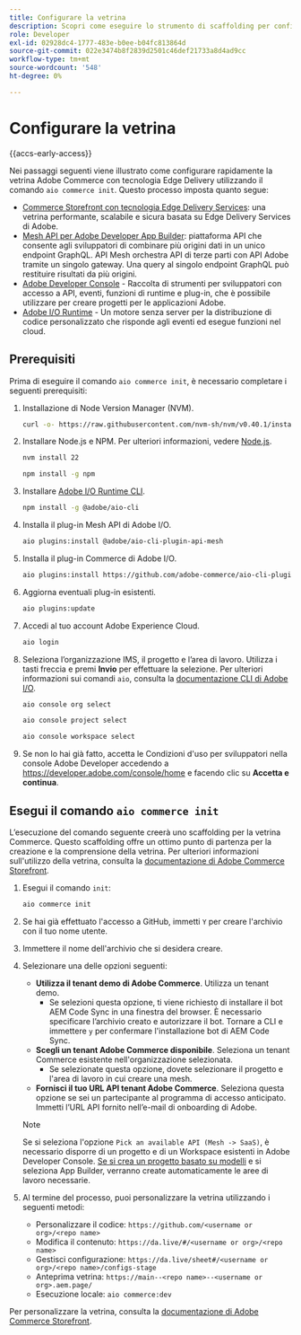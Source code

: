 ```yaml
---
title: Configurare la vetrina
description: Scopri come eseguire lo strumento di scaffolding per configurare la vetrina  [!DNL Adobe Commerce as a Cloud Service] .
role: Developer
exl-id: 02928dc4-1777-483e-b0ee-b04fc813864d
source-git-commit: 022e3474b8f2839d2501c46def21733a8d4ad9cc
workflow-type: tm+mt
source-wordcount: '548'
ht-degree: 0%

---
```


# Configurare la vetrina

{{accs-early-access}}

Nei passaggi seguenti viene illustrato come configurare rapidamente la vetrina Adobe Commerce con tecnologia Edge Delivery utilizzando il comando `aio commerce init`. Questo processo imposta quanto segue:

* [Commerce Storefront con tecnologia Edge Delivery Services](https://experienceleague.adobe.com/developer/commerce/storefront/get-started/): una vetrina performante, scalabile e sicura basata su Edge Delivery Services di Adobe.
* [Mesh API per Adobe Developer App Builder](https://developer.adobe.com/graphql-mesh-gateway/mesh/): piattaforma API che consente agli sviluppatori di combinare più origini dati in un unico endpoint GraphQL. API Mesh orchestra API di terze parti con API Adobe tramite un singolo gateway. Una query al singolo endpoint GraphQL può restituire risultati da più origini.
* [Adobe Developer Console](https://developer.adobe.com/developer-console/docs/guides/) - Raccolta di strumenti per sviluppatori con accesso a API, eventi, funzioni di runtime e plug-in, che è possibile utilizzare per creare progetti per le applicazioni Adobe.
* [Adobe I/O Runtime](https://developer.adobe.com/runtime/docs/) - Un motore senza server per la distribuzione di codice personalizzato che risponde agli eventi ed esegue funzioni nel cloud.

## Prerequisiti

Prima di eseguire il comando `aio commerce init`, è necessario completare i seguenti prerequisiti:

1. Installazione di Node Version Manager (NVM).

   ```bash
   curl -o- https://raw.githubusercontent.com/nvm-sh/nvm/v0.40.1/install.sh | bash
   ```

1. Installare Node.js e NPM. Per ulteriori informazioni, vedere [Node.js](https://nodejs.org/en/).

   ```bash
   nvm install 22
   ```

   ```bash
   npm install -g npm
   ```

1. Installare [Adobe I/O Runtime CLI](https://developer.adobe.com/runtime/docs/guides/tools/cli_install/).

   ```bash
   npm install -g @adobe/aio-cli
   ```

1. Installa il plug-in Mesh API di Adobe I/O.

   ```bash
   aio plugins:install @adobe/aio-cli-plugin-api-mesh
   ```

1. Installa il plug-in Commerce di Adobe I/O.

   ```bash
   aio plugins:install https://github.com/adobe-commerce/aio-cli-plugin-commerce
   ```

1. Aggiorna eventuali plug-in esistenti.

   ```bash
   aio plugins:update
   ```

1. Accedi al tuo account Adobe Experience Cloud.

   ```bash
   aio login
   ```

1. Seleziona l’organizzazione IMS, il progetto e l’area di lavoro. Utilizza i tasti freccia e premi **Invio** per effettuare la selezione. Per ulteriori informazioni sui comandi `aio`, consulta la [documentazione CLI di Adobe I/O](https://github.com/adobe/aio-cli-plugin-console?tab=readme-ov-file#commands).

   ```bash
   aio console org select
   ```

   ```bash
   aio console project select
   ```

   ```bash
   aio console workspace select
   ```

1. Se non lo hai già fatto, accetta le Condizioni d&#39;uso per sviluppatori nella console Adobe Developer accedendo a https://developer.adobe.com/console/home e facendo clic su **Accetta e continua**.

## Esegui il comando `aio commerce init`

L’esecuzione del comando seguente creerà uno scaffolding per la vetrina Commerce. Questo scaffolding offre un ottimo punto di partenza per la creazione e la comprensione della vetrina. Per ulteriori informazioni sull&#39;utilizzo della vetrina, consulta la [documentazione di Adobe Commerce Storefront](https://experienceleague.adobe.com/developer/commerce/storefront/).


1. Esegui il comando `init`:

   ```bash
   aio commerce init
   ```

1. Se hai già effettuato l&#39;accesso a GitHub, immetti `Y` per creare l&#39;archivio con il tuo nome utente.

1. Immettere il nome dell&#39;archivio che si desidera creare.

1. Selezionare una delle opzioni seguenti:

   * **Utilizza il tenant demo di Adobe Commerce**. Utilizza un tenant demo.
      * Se selezioni questa opzione, ti viene richiesto di installare il bot AEM Code Sync in una finestra del browser. È necessario specificare l’archivio creato e autorizzare il bot. Tornare a CLI e immettere `y` per confermare l&#39;installazione bot di AEM Code Sync.
   * **Scegli un tenant Adobe Commerce disponibile**. Seleziona un tenant Commerce esistente nell&#39;organizzazione selezionata.
      * Se selezionate questa opzione, dovete selezionare il progetto e l&#39;area di lavoro in cui creare una mesh.
   * **Fornisci il tuo URL API tenant Adobe Commerce**. Seleziona questa opzione se sei un partecipante al programma di accesso anticipato. Immetti l’URL API fornito nell’e-mail di onboarding di Adobe.

   >[!NOTE]
   >
   >Se si seleziona l&#39;opzione `Pick an available API (Mesh -> SaaS)`, è necessario disporre di un progetto e di un Workspace esistenti in Adobe Developer Console. [Se si crea un progetto basato su modelli](https://developer.adobe.com/developer-console/docs/guides/projects/projects-template/) e si seleziona App Builder, verranno create automaticamente le aree di lavoro necessarie.

1. Al termine del processo, puoi personalizzare la vetrina utilizzando i seguenti metodi:

   * Personalizzare il codice: `https://github.com/<username or org>/<repo name>`
   * Modifica il contenuto: `https://da.live/#/<username or org>/<repo name>`
   * Gestisci configurazione: `https://da.live/sheet#/<username or org>/<repo name>/configs-stage`
   * Anteprima vetrina: `https://main--<repo name>--<username or org>.aem.page/`
   * Esecuzione locale: `aio commerce:dev`

Per personalizzare la vetrina, consulta la [documentazione di Adobe Commerce Storefront](https://experienceleague.adobe.com/developer/commerce/storefront/).
